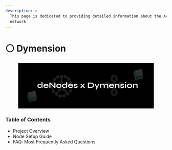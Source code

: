 ```yaml
---
description: >-
  This page is dedicated to providing detailed information about the Avail
  network
---
```


# ⚪ Dymension

<figure><img src="../.gitbook/assets/Dymension.png" alt=""><figcaption></figcaption></figure>

### Table of Contents

* Project Overview
* Node Setup Guide
* FAQ: Most Frequently Asked Questions

